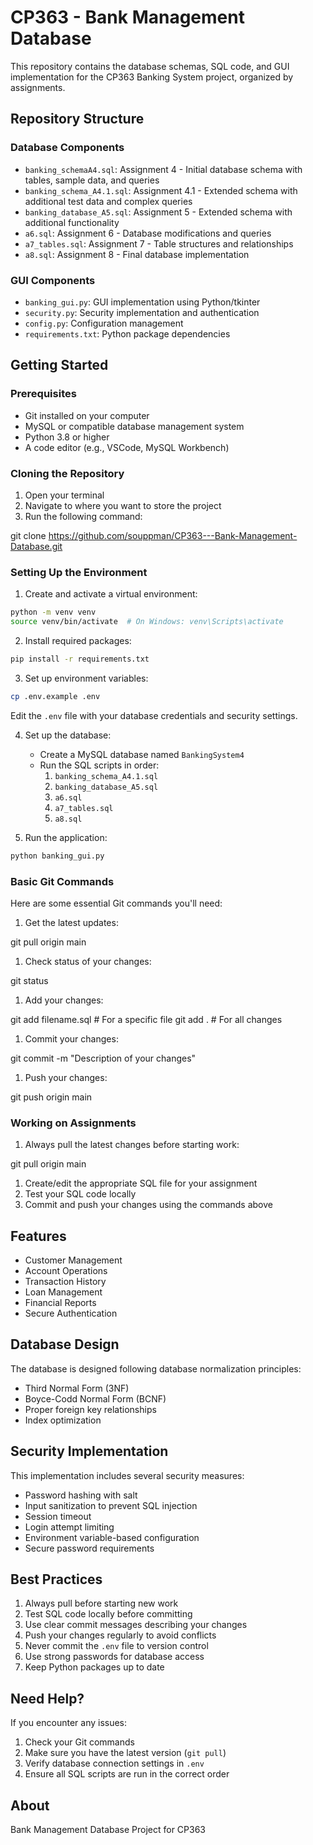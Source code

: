 # CP363 - Bank Management Database

This repository contains the database schemas, SQL code, and GUI implementation for the CP363 Banking System project, organized by assignments.

## Repository Structure

### Database Components
* `banking_schemaA4.sql`: Assignment 4 - Initial database schema with tables, sample data, and queries
* `banking_schema_A4.1.sql`: Assignment 4.1 - Extended schema with additional test data and complex queries
* `banking_database_A5.sql`: Assignment 5 - Extended schema with additional functionality
* `a6.sql`: Assignment 6 - Database modifications and queries
* `a7_tables.sql`: Assignment 7 - Table structures and relationships
* `a8.sql`: Assignment 8 - Final database implementation

### GUI Components
* `banking_gui.py`: GUI implementation using Python/tkinter
* `security.py`: Security implementation and authentication
* `config.py`: Configuration management
* `requirements.txt`: Python package dependencies

## Getting Started

### Prerequisites

* Git installed on your computer
* MySQL or compatible database management system
* Python 3.8 or higher
* A code editor (e.g., VSCode, MySQL Workbench)

### Cloning the Repository

1. Open your terminal
2. Navigate to where you want to store the project
3. Run the following command:

git clone https://github.com/souppman/CP363---Bank-Management-Database.git

### Setting Up the Environment

1. Create and activate a virtual environment:
```bash
python -m venv venv
source venv/bin/activate  # On Windows: venv\Scripts\activate
```

2. Install required packages:
```bash
pip install -r requirements.txt
```

3. Set up environment variables:
```bash
cp .env.example .env
```
Edit the `.env` file with your database credentials and security settings.

4. Set up the database:
   - Create a MySQL database named `BankingSystem4`
   - Run the SQL scripts in order:
     1. `banking_schema_A4.1.sql`
     2. `banking_database_A5.sql`
     3. `a6.sql`
     4. `a7_tables.sql`
     5. `a8.sql`

5. Run the application:
```bash
python banking_gui.py
```

### Basic Git Commands

Here are some essential Git commands you'll need:

1. Get the latest updates:

git pull origin main

1. Check status of your changes:

git status

1. Add your changes:

git add filename.sql    # For a specific file
git add .              # For all changes

1. Commit your changes:

git commit -m "Description of your changes"

1. Push your changes:

git push origin main

### Working on Assignments

1. Always pull the latest changes before starting work:

git pull origin main

1. Create/edit the appropriate SQL file for your assignment
2. Test your SQL code locally
3. Commit and push your changes using the commands above

## Features

- Customer Management
- Account Operations
- Transaction History
- Loan Management
- Financial Reports
- Secure Authentication

## Database Design

The database is designed following database normalization principles:
- Third Normal Form (3NF)
- Boyce-Codd Normal Form (BCNF)
- Proper foreign key relationships
- Index optimization

## Security Implementation

This implementation includes several security measures:
- Password hashing with salt
- Input sanitization to prevent SQL injection
- Session timeout
- Login attempt limiting
- Environment variable-based configuration
- Secure password requirements

## Best Practices

1. Always pull before starting new work
2. Test SQL code locally before committing
3. Use clear commit messages describing your changes
4. Push your changes regularly to avoid conflicts
5. Never commit the `.env` file to version control
6. Use strong passwords for database access
7. Keep Python packages up to date

## Need Help?

If you encounter any issues:

1. Check your Git commands
2. Make sure you have the latest version (`git pull`)
3. Verify database connection settings in `.env`
4. Ensure all SQL scripts are run in the correct order

## About

Bank Management Database Project for CP363